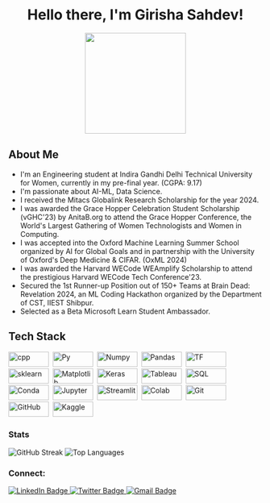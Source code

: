 <div id="header" align="center">
  <h1>Hello there, I'm Girisha Sahdev!</h1>
  <img src="https://img.freepik.com/free-vector/laptop-with-program-code-isometric-icon-software-development-programming-applications-dark-neon_39422-971.jpg" width="200" />
</div>

<div id="bio">
  <h2>About Me</h2>
  <ul>
    <li>I'm an Engineering student at Indira Gandhi Delhi Technical University for Women, currently in my pre-final year. (CGPA: 9.17)</li>
    <li>I'm passionate about AI-ML, Data Science.</li>
    <li>I received the Mitacs Globalink Research Scholarship for the year 2024.</li>    <li>I was awarded the Grace Hopper Celebration Student Scholarship (vGHC'23) by AnitaB.org to attend the Grace Hopper Conference, the World's Largest Gathering of Women Technologists and Women in Computing.</li>
    <li>I was accepted into the Oxford Machine Learning Summer School organized by AI for Global Goals and in partnership with the University of Oxford's Deep Medicine & CIFAR. (OxML 2024)</li>
    <li>I was awarded the Harvard WECode WEAmplify Scholarship to attend the prestigious Harvard WECode Tech Conference'23.</li>
    <li>Secured the 1st Runner-up Position out of 150+ Teams at Brain Dead: Revelation 2024, an ML Coding Hackathon organized by the Department of CST, IIEST Shibpur.</li>
    <li>Selected as a Beta Microsoft Learn Student Ambassador.</li>
  </ul>
</div>

## Tech Stack
<div>
  <img src="https://img.shields.io/badge/C%2B%2B-00599C?style=for-the-badge&logo=c%2B%2B&logoColor=white" title="C++" alt="cpp" width="80" height="30"/>&nbsp;
  <img src="https://img.shields.io/badge/Python-FFD43B?style=for-the-badge&logo=python&logoColor=blue" title="Python" alt="Py" width="80" height="30"/>&nbsp;
  <img src="https://img.shields.io/badge/Numpy-777BB4?style=for-the-badge&logo=numpy&logoColor=white"  title="Numpy" alt="Numpy" width="80" height="30"/>&nbsp;
  <img src="https://img.shields.io/badge/Pandas-2C2D72?style=for-the-badge&logo=pandas&logoColor=white"  title="Pandas" alt="Pandas" width="80" height="30"/>&nbsp;
  <img src="https://img.shields.io/badge/TensorFlow-FF6F00?style=for-the-badge&logo=tensorflow&logoColor=white" title="Tensorflow" alt="TF" width="80" height="30"/>&nbsp;
  <img src="https://img.shields.io/badge/scikit_learn-F7931E?style=for-the-badge&logo=scikit-learn&logoColor=white" title="sklearn" alt="sklearn" width="80" height="30"/>&nbsp;
  <img src="https://camo.githubusercontent.com/1c7f8f7598e5959de96bcbde65c6f54a290263f083111d304911ecdd2d8c16b7/68747470733a2f2f696d672e736869656c64732e696f2f62616467652f4d6174706c6f746c69622d3030303030303f7374796c653d666f722d7468652d6261646765266c6f676f3d6d6174706c6f746c6962266c6f676f436f6c6f723d7768697465" title="Matplotlib" alt="Matplotlib" width="80" height="30"/>&nbsp;
  <img src="https://img.shields.io/badge/Keras-FF0000?style=for-the-badge&logo=keras&logoColor=white" title="Keras" alt="Keras" width="80" height="30"/>&nbsp;
  <img src="https://img.shields.io/badge/Tableau-E97627?style=for-the-badge&logo=Tableau&logoColor=white"  title="Tableau" alt="Tableau" width="80" height="30"/>&nbsp;
  <img src="https://img.shields.io/badge/MySQL-005C84?style=for-the-badge&logo=mysql&logoColor=white"  title="SQL" alt="SQL" width="80" height="30"/>&nbsp;
  <img src="https://img.shields.io/badge/conda-342B029.svg?&style=for-the-badge&logo=anaconda&logoColor=white"  title="Conda" alt="Conda" width="80" height="30"/>&nbsp;
  <img src="https://img.shields.io/badge/Jupyter-F37626.svg?&style=for-the-badge&logo=Jupyter&logoColor=white"  title="Jupyter" alt="Jupyter" width="80" height="30"/>&nbsp;
  <img src="https://img.shields.io/badge/Streamlit-FF4B4B?style=for-the-badge&logo=Streamlit&logoColor=white"  title="Streamlit" alt="Streamlit" width="80" height="30"/>&nbsp;
  <img src="https://img.shields.io/badge/Colab-F9AB00?style=for-the-badge&logo=googlecolab&color=525252"  title="Colab" alt="Colab" width="80" height="30"/>&nbsp;
  <img src="https://img.shields.io/badge/GIT-E44C30?style=for-the-badge&logo=git&logoColor=white"  title="Git" alt="Git" width="80" height="30"/>&nbsp;
  <img src="https://img.shields.io/badge/GitHub-100000?style=for-the-badge&logo=github&logoColor=white"  title="GitHub" alt="GitHub" width="80" height="30"/>&nbsp;
  <img src="https://img.shields.io/badge/Kaggle-20BEFF?style=for-the-badge&logo=Kaggle&logoColor=white"  title="Kaggle" alt="Kaggle" width="80" height="30"/>&nbsp;
</div>

<div id="stats">
  <h3>Stats</h3>
  <img src="https://streak-stats.demolab.com?user=girishatechie&theme=transparent&fire=EB5454" alt="GitHub Streak"/>
  <img src="https://github-readme-stats.vercel.app/api/top-langs/?username=girishatechie&layout=compact&theme=vision-friendly-dark" alt="Top Languages"/>
</div>

<div id="badges">
  <h3>Connect:</h3>
  <a href="https://www.linkedin.com/in/girisha-sahdev-131056231/">
    <img src="https://img.shields.io/badge/LinkedIn-blue?style=for-the-badge&logo=linkedin&logoColor=white" alt="LinkedIn Badge"/>
  </a>
  <a href="https://x.com/GirishaSahdev">
    <img src="https://img.shields.io/badge/X-000000?style=for-the-badge&logo=x&logoColor=white" alt="Twitter Badge"/> 
  </a>
  <a href="girishasahdev18@gmail.com">
    <img src="https://img.shields.io/badge/Gmail-D14836?style=for-the-badge&logo=gmail&logoColor=white" alt="Gmail Badge"/>
  </a>
</div>









<!---
girishatechie/girishatechie is a ✨ special ✨ repository because its `README.md` (this file) appears on your GitHub profile.
You can click the Preview link to take a look at your changes.
--->
